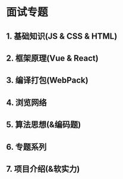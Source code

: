 # 面试专题
## 1. 基础知识(JS & CSS & HTML)
## 2. 框架原理(Vue & React)
## 3. 编译打包(WebPack)
## 4. 浏览网络
## 5. 算法思想(&编码题)
## 6. 专题系列
## 7. 项目介绍(&软实力)